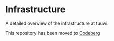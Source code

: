 # Infrastructure

A detailed overview of the infrastructure at tuuwi.

This repository has been moved to [Codeberg](https://codeberg.org/tuuwi/infrastructure)
